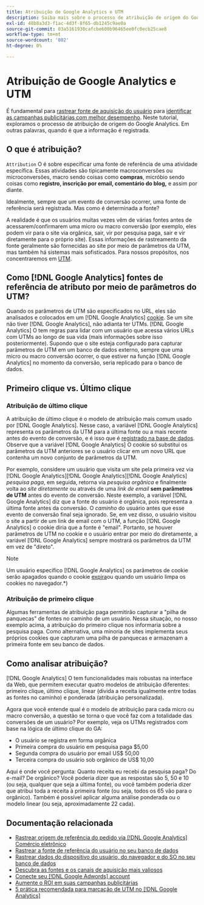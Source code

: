 ```yaml
---
title: Atribuição de Google Analytics e UTM
description: Saiba mais sobre o processo de atribuição de origem do Google Analytics.
exl-id: 48b8a3d3-f1ac-4d3f-8f65-db1245c9ae0a
source-git-commit: 03a5161930cafcbe600b96465ee0fc0ecb25cae8
workflow-type: tm+mt
source-wordcount: '802'
ht-degree: 0%

---
```


# Atribuição de Google Analytics e UTM

É fundamental para [rastrear fonte de aquisição do usuário](../../data-analyst/analysis/google-track-user-acq.md) para [identificar as campanhas publicitárias com melhor desempenho](../../data-analyst/analysis/most-value-source-channel.md). Neste tutorial, exploramos o processo de atribuição de origem do Google Analytics. Em outras palavras, quando é que a informação é registrada.

## O que é atribuição?

`Attribution` O é sobre especificar uma fonte de referência de uma atividade específica. Essas atividades são tipicamente macroconversões ou microconversões, macro sendo coisas como **compras**, micróbio sendo coisas como **registro, inscrição por email, comentário do blog,** e assim por diante.

Idealmente, sempre que um evento de conversão ocorrer, uma fonte de referência será registrada. Mas como é determinada a fonte?

A realidade é que os usuários muitas vezes vêm de várias fontes antes de acessarem/confirmarem uma micro ou macro conversão (por exemplo, eles podem vir para o site via orgânica, sair, vir por pesquisa paga, sair e vir diretamente para o próprio site). Essas informações de rastreamento da fonte geralmente são fornecidas ao site por meio de parâmetros da UTM, mas também há sistemas mais sofisticados. Para nossos propósitos, nos concentraremos em [UTM](https://support.google.com/analytics/answer/1033867?hl=en&amp;ref_topic=1032998).

## Como [!DNL Google Analytics] fontes de referência de atributo por meio de parâmetros do UTM?

Quando os parâmetros de UTM são especificados no URL, eles são analisados e colocados em um [!DNL Google Analytics] [cookie](https://en.wikipedia.org/wiki/HTTP_cookie). Se um site não tiver [!DNL Google Analytics], não adianta ter UTMs. [!DNL Google Analytics] O tem regras para lidar com um usuário que acessa vários URLs com UTMs ao longo de sua vida (mais informações sobre isso posteriormente). Supondo que o site esteja configurado para capturar parâmetros de UTM em um banco de dados externo, sempre que uma micro ou macro conversão ocorrer, o que estiver na função [!DNL Google Analytics] no momento da conversão, seria replicado para o banco de dados.

## Primeiro clique vs. Último clique

### Atribuição de último clique

A atribuição de último clique é o modelo de atribuição mais comum usado por [!DNL Google Analytics]. Nesse caso, a variável [!DNL Google Analytics] representa os parâmetros da UTM para a última fonte ou a mais recente antes do evento de conversão, e é isso que é [registrado na base de dados](../../data-analyst/analysis/google-track-user-acq.md). Observe que a variável [!DNL Google Analytics] O cookie só substitui os parâmetros da UTM anteriores se o usuário clicar em um novo URL que contenha um novo conjunto de parâmetros da UTM.

Por exemplo, considere um usuário que visita um site pela primeira vez via [!DNL Google Analytics][!DNL Google Analytics][!DNL Google Analytics] *pesquisa paga*, em seguida, retorna via *pesquisa orgânica* e finalmente volta ao *site diretamente* ou através de uma *link de email* **sem parâmetros de UTM** antes do evento de conversão. Neste exemplo, a variável [!DNL Google Analytics] diz que a fonte do usuário é orgânica, pois representa a última fonte antes da conversão. O *caminho* do usuário antes que esse evento de conversão final seja ignorado. Se, em vez disso, o usuário visitou o site a partir de um link de email com o UTM, a função [!DNL Google Analytics] o cookie diria que a fonte é &quot;email&quot;. Portanto, se houver parâmetros de UTM no cookie e o usuário entrar por meio do diretamente, a variável [!DNL Google Analytics] sempre mostrará os parâmetros da UTM em vez de &quot;direto&quot;.

>[!NOTE]
>
>Um usuário específico [!DNL Google Analytics] os parâmetros de cookie serão apagados quando o cookie [expira](https://developers.google.com/analytics/devguides/collection/analyticsjs/cookie-usage)ou quando um usuário limpa os cookies no navegador.*)

### Atribuição de primeiro clique

Algumas ferramentas de atribuição paga permitirão capturar a &quot;pilha de panquecas&quot; de fontes no caminho de um usuário. Nessa situação, no nosso exemplo acima, a atribuição do primeiro clique nos informaria sobre a pesquisa paga. Como alternativa, uma minoria de sites implementa seus próprios cookies que capturam uma pilha de panquecas e armazenam a primeira fonte em seu banco de dados.

## Como analisar atribuição?

[!DNL Google Analytics] O tem funcionalidades mais robustas na interface da Web, que permitem executar quatro modelos de atribuição diferentes: primeiro clique, último clique, linear (divida a receita igualmente entre todas as fontes no caminho) e ponderada (atribuição personalizada).

Agora que você entende qual é o modelo de atribuição para cada micro ou macro conversão, a questão se torna o que você faz com a totalidade das conversões de um usuário?  Por exemplo, veja os UTMs registrados com base na lógica de último clique do GA:

* O usuário se registra em forma orgânica
* Primeira compra do usuário em pesquisa paga $5,00
* Segunda compra do usuário por email US$ 50,00
* Terceira compra do usuário sob orgânico de US$ 10,00

Aqui é onde você pergunta: Quanto receita eu recebi da pesquisa paga?  Do e-mail?  De orgânico?  Você poderia dizer que as respostas são 5, 50 e 10 (ou seja, qualquer que seja a última fonte), ou você também poderia dizer que atribui toda a receita à primeira fonte (ou seja, todos os 65 vão para o orgânico). Também é possível aplicar alguma análise ponderada ou o modelo linear (ou seja, aproximadamente 22 cada).

## Documentação relacionada

* [Rastrear origem de referência do pedido via [!DNL Google Analytics] Comércio eletrônico](../importing-data/integrations/google-ecommerce.md)
* [Rastrear a fonte de referência do usuário no seu banco de dados](../analysis/google-track-user-acq.md)
* [Rastrear dados do dispositivo do usuário, do navegador e do SO no seu banco de dados](../analysis/google-track-user-acq.md)
* [Descubra as fontes e os canais de aquisição mais valiosos](../analysis/most-value-source-channel.md)
* [Conecte seu [!DNL Google Adwords] account](../importing-data/integrations/google-adwords.md)
* [Aumente o ROI em suas campanhas publicitárias](../analysis/roi-ad-camp.md)
* [5 prática recomendada para marcação de UTM no [!DNL Google Analytics]](../../best-practices/utm-tagging-google.md)
